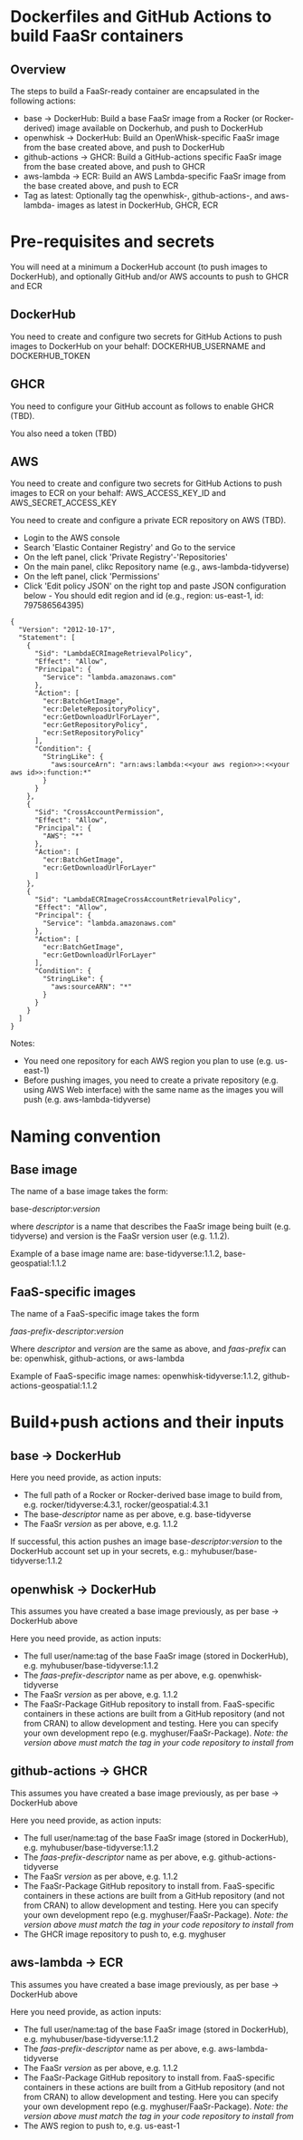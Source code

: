 # Dockerfiles and GitHub Actions to build FaaSr containers

## Overview

The steps to build a FaaSr-ready container are encapsulated in the following actions:

* base -> DockerHub: Build a base FaaSr image from a Rocker (or Rocker-derived) image available on Dockerhub, and push to DockerHub
* openwhisk -> DockerHub: Build an OpenWhisk-specific FaaSr image from the base created above, and push to DockerHub
* github-actions -> GHCR: Build a GitHub-actions specific FaaSr image from the base created above, and push to GHCR
* aws-lambda -> ECR: Build an AWS Lambda-specific FaaSr image from the base created above, and push to ECR
* Tag as latest: Optionally tag the openwhisk-, github-actions-, and aws-lambda- images as latest in DockerHub, GHCR, ECR

# Pre-requisites and secrets

You will need at a minimum a DockerHub account (to push images to DockerHub), and optionally GitHub and/or AWS accounts to push to GHCR and ECR

## DockerHub

You need to create and configure two secrets for GitHub Actions to push images to DockerHub on your behalf: DOCKERHUB_USERNAME and DOCKERHUB_TOKEN

## GHCR

You need to configure your GitHub account as follows to enable GHCR (TBD).

You also need a token (TBD)

## AWS

You need to create and configure two secrets for GitHub Actions to push images to ECR on your behalf: AWS_ACCESS_KEY_ID and AWS_SECRET_ACCESS_KEY

You need to create and configure a private ECR repository on AWS (TBD).
* Login to the AWS console
* Search 'Elastic Container Registry' and Go to the service
* On the left panel, click 'Private Registry'-'Repositories'
* On the main panel, clikc Repository name (e.g., aws-lambda-tidyverse)
* On the left panel, click 'Permissions'
* Click 'Edit policy JSON' on the right top and paste JSON configuration below - You should edit region and id (e.g., region: us-east-1, id: 797586564395)

```
{
  "Version": "2012-10-17",
  "Statement": [
    {
      "Sid": "LambdaECRImageRetrievalPolicy",
      "Effect": "Allow",
      "Principal": {
        "Service": "lambda.amazonaws.com"
      },
      "Action": [
        "ecr:BatchGetImage",
        "ecr:DeleteRepositoryPolicy",
        "ecr:GetDownloadUrlForLayer",
        "ecr:GetRepositoryPolicy",
        "ecr:SetRepositoryPolicy"
      ],
      "Condition": {
        "StringLike": {
          "aws:sourceArn": "arn:aws:lambda:<<your aws region>>:<<your aws id>>:function:*"
        }
      }
    },
    {
      "Sid": "CrossAccountPermission",
      "Effect": "Allow",
      "Principal": {
        "AWS": "*"
      },
      "Action": [
        "ecr:BatchGetImage",
        "ecr:GetDownloadUrlForLayer"
      ]
    },
    {
      "Sid": "LambdaECRImageCrossAccountRetrievalPolicy",
      "Effect": "Allow",
      "Principal": {
        "Service": "lambda.amazonaws.com"
      },
      "Action": [
        "ecr:BatchGetImage",
        "ecr:GetDownloadUrlForLayer"
      ],
      "Condition": {
        "StringLike": {
          "aws:sourceARN": "*"
        }
      }
    }
  ]
}
```

Notes:
* You need one repository for each AWS region you plan to use (e.g. us-east-1)
* Before pushing images, you need to create a private repository (e.g. using AWS Web interface) with the same name as the images you will push (e.g. aws-lambda-tidyverse)

# Naming convention

## Base image

The name of a base image takes the form: 

base-*descriptor*:*version* 

where *descriptor* is a name that describes the FaaSr image being built (e.g. tidyverse) and version is the FaaSr version user (e.g. 1.1.2). 

Example of a base image name are: base-tidyverse:1.1.2, base-geospatial:1.1.2

## FaaS-specific images

The name of a FaaS-specific image takes the form

*faas-prefix*-*descriptor*:*version*

Where *descriptor* and *version* are the same as above, and *faas-prefix* can be: openwhisk, github-actions, or aws-lambda

Example of FaaS-specific image names: openwhisk-tidyverse:1.1.2, github-actions-geospatial:1.1.2

# Build+push actions and their inputs

## base -> DockerHub

Here you need provide, as action inputs:
* The full path of a Rocker or Rocker-derived base image to build from, e.g. rocker/tidyverse:4.3.1, rocker/geospatial:4.3.1
* The base-*descriptor* name as per above, e.g. base-tidyverse
* The FaaSr *version* as per above, e.g. 1.1.2

If successful, this action pushes an image base-*descriptor*:*version* to the DockerHub account set up in your secrets, e.g.: myhubuser/base-tidyverse:1.1.2

## openwhisk -> DockerHub

This assumes you have created a base image previously, as per base -> DockerHub above

Here you need provide, as action inputs:
* The full user/name:tag of the base FaaSr image (stored in DockerHub), e.g. myhubuser/base-tidyverse:1.1.2
* The *faas-prefix*-*descriptor* name as per above, e.g. openwhisk-tidyverse
* The FaaSr *version* as per above, e.g. 1.1.2
* The FaaSr-Package GitHub repository to install from. FaaS-specific containers in these actions are built from a GitHub repository (and not from CRAN) to allow development and testing. Here you can specify your own development repo (e.g. myghuser/FaaSr-Package). *Note: the version above must match the tag in your code repository to install from*

## github-actions -> GHCR

This assumes you have created a base image previously, as per base -> DockerHub above

Here you need provide, as action inputs:
* The full user/name:tag of the base FaaSr image (stored in DockerHub), e.g. myhubuser/base-tidyverse:1.1.2
* The *faas-prefix*-*descriptor* name as per above, e.g. github-actions-tidyverse
* The FaaSr *version* as per above, e.g. 1.1.2
* The FaaSr-Package GitHub repository to install from. FaaS-specific containers in these actions are built from a GitHub repository (and not from CRAN) to allow development and testing. Here you can specify your own development repo (e.g. myghuser/FaaSr-Package). *Note: the version above must match the tag in your code repository to install from*
* The GHCR image repository to push to, e.g. myghuser

## aws-lambda -> ECR

This assumes you have created a base image previously, as per base -> DockerHub above

Here you need provide, as action inputs:
* The full user/name:tag of the base FaaSr image (stored in DockerHub), e.g. myhubuser/base-tidyverse:1.1.2
* The *faas-prefix*-*descriptor* name as per above, e.g. aws-lambda-tidyverse
* The FaaSr *version* as per above, e.g. 1.1.2
* The FaaSr-Package GitHub repository to install from. FaaS-specific containers in these actions are built from a GitHub repository (and not from CRAN) to allow development and testing. Here you can specify your own development repo (e.g. myghuser/FaaSr-Package). *Note: the version above must match the tag in your code repository to install from*
* The AWS region to push to, e.g. us-east-1
 
